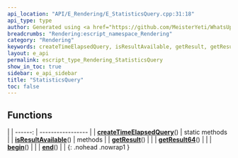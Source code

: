 ```yaml
---
api_location: "API/E_Rendering/E_StatisticsQuery.cpp:31:18"
api_type: type
author: Generated using <a href="https://github.com/MeisterYeti/WhatsUpDoc">WhatsUpDoc</a>
breadcrumbs: "Rendering:escript_namespace_Rendering"
category: "Rendering"
keywords: createTimeElapsedQuery, isResultAvailable, getResult, getResult64, begin, end
layout: e_api
permalink: escript_type_Rendering_StatisticsQuery
show_in_toc: true
sidebar: e_api_sidebar
title: "StatisticsQuery"
toc: false
---
```


## Functions

|
| ------: | ----------------- |
| **[createTimeElapsedQuery](classRendering_1_1StatisticsQuery#classRendering_1_1StatisticsQuery_1a18f51f1f18fada74fb2256871c615b33)**() | static methods |
| **[isResultAvailable](classRendering_1_1QueryObject#classRendering_1_1QueryObject_1aac18d4343578dca12a3c99915a2c56a5)**() | methods |
| **[getResult](classRendering_1_1QueryObject#classRendering_1_1QueryObject_1a40088fac48692629a955026998ca1eae)**() |  |
| **[getResult64](classRendering_1_1QueryObject#classRendering_1_1QueryObject_1a41727b26eec766b4158cd13f503138e1)**() |  |
| **[begin](classRendering_1_1QueryObject#classRendering_1_1QueryObject_1acb5888624e444962c79161e0caf0e618)**() |  |
| **[end](classRendering_1_1QueryObject#classRendering_1_1QueryObject_1a2495df860cb27046c5777a047801ba8e)**() |  |
{: .nohead .nowrap1 }
